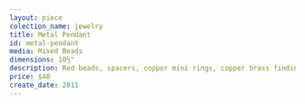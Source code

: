 ```yaml
---
layout: piece
colection_name: jewelry
title: Metal Pendant
id: metal-pendant
media: Mixed Beads
dimensions: 10½"
description: Red beads, spacers, copper mini rings, copper brass findings, metal and clay pendant.
price: $40
create_date: 2011
---
```

